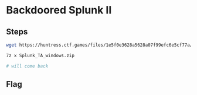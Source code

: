 # Backdoored Splunk II

## Steps

```bash
wget https://huntress.ctf.games/files/1e5f0e3628a5628a07f99efc6e5cf77a/Splunk_TA_windows.zip

7z x Splunk_TA_windows.zip

# will come back
```

## Flag

```

```

